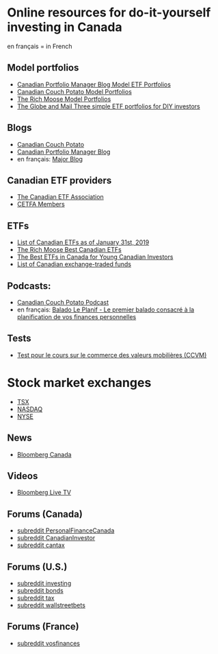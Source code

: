 
# Online resources for do-it-yourself investing in Canada

en français = in French

## Model portfolios

- [Canadian Portfolio Manager Blog Model ETF Portfolios](http://www.canadianportfoliomanagerblog.com/model-etf-portfolios/)
- [Canadian Couch Potato Model Portfolios](https://canadiancouchpotato.com/model-portfolios/)
- [The Rich Moose Model Portfolios](http://therichmoose.com/portfolios/)
- [The Globe and Mail Three simple ETF portfolios for DIY investors](https://www.theglobeandmail.com/globe-investor/globe-advisor/three-simple-etf-portfolios-for-diy-investors/article37383218/)

## Blogs

- [Canadian Couch Potato](http://canadiancouchpotato.com/)
- [Canadian Portfolio Manager Blog](http://www.canadianportfoliomanagerblog.com/)
- en français: [Major Blog](https://majorblog.com/)

##  Canadian ETF providers

- [The Canadian ETF Association](http://cetfa.ca/)
- [CETFA Members](http://www.cetfa.ca/about/members.html)

## ETFs

- [List of Canadian ETFs as of January 31st, 2019](http://www.cetfa.ca/files/1551283736_ETF%20Association%20List%20of%20Funds%20-%20January%202019.xlsx)
- [The Rich Moose Best Canadian ETFs](http://therichmoose.com/etfs/)
- [The Best ETFs in Canada for Young Canadian Investors](https://youngandthrifty.ca/top-seven-etfs-young-canadian-investors/)
- [List of Canadian exchange-traded funds](https://en.wikipedia.org/wiki/List_of_Canadian_exchange-traded_funds)

## Podcasts:

- [Canadian Couch Potato Podcast](https://canadiancouchpotato.com/podcast/)
- en français: [Balado Le Planif - Le premier balado consacré à la planification de vos finances personnelles](https://baladoleplanif.com/)

## Tests

- [Test pour le cours sur le commerce des valeurs mobilières (CCVM)](http://test.entrepreneurboursier.com/ccvm.html)

# Stock market exchanges

- [TSX](https://tmxmoney.com/en/index.html)
- [NASDAQ](https://www.nasdaq.com/)
- [NYSE](https://www.nyse.com/index)

## News

- [Bloomberg Canada](https://www.bloomberg.com/canada)

## Videos

- [Bloomberg Live TV](https://www.bloomberg.com/live/us)

## Forums (Canada)

- [subreddit PersonalFinanceCanada](https://www.reddit.com/r/PersonalFinanceCanada/)
- [subreddit CanadianInvestor](https://www.reddit.com/r/CanadianInvestor/)
- [subreddit cantax](https://www.reddit.com/r/cantax/)

## Forums (U.S.)

- [subreddit investing](https://www.reddit.com/r/investing/)
- [subreddit bonds](https://www.reddit.com/r/bonds/)
- [subreddit tax](https://www.reddit.com/r/tax/)
- [subreddit wallstreetbets](https://www.reddit.com/r/wallstreetbets/)

## Forums (France)

- [subreddit vosfinances](https://www.reddit.com/r/vosfinances/)


